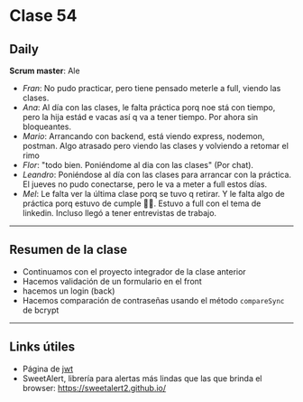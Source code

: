 # Clase 54

## Daily

**Scrum master**: Ale

- *Fran*: No pudo practicar, pero tiene pensado meterle a full, viendo las clases. 
- *Ana*: Al día con las clases, le falta práctica porq noe stá con tiempo, pero la hija estád e vacas así q va a tener tiempo. Por ahora sin bloqueantes.
- *Mario*: Arrancando con backend, está viendo express, nodemon, postman. Algo atrasado pero viendo las clases y volviendo a retomar el rimo
- *Flor*: "todo bien. Poniéndome al dia con las clases" (Por chat).
- *Leandro*: Poniéndose al día con las clases para arrancar con la práctica. El jueves no pudo conectarse, pero le va a meter a full estos días.
- *Mel*: Le falta ver la última clase porq se tuvo q retirar.  Y le falta algo de práctica porq estuvo de cumple 🥳🥳. Estuvo a full con el tema de linkedin. Incluso llegó a tener entrevistas de trabajo.

------

## Resumen de la clase

- Continuamos con el proyecto integrador de la clase anterior
- Hacemos validación de un formulario en el front
- hacemos un login (back)
- Hacemos comparación de contraseñas usando el método `compareSync` de bcrypt

----------

## Links útiles

- Página de [jwt](https://jwt.io/)
- SweetAlert, librería para alertas más lindas que las que brinda el browser: https://sweetalert2.github.io/